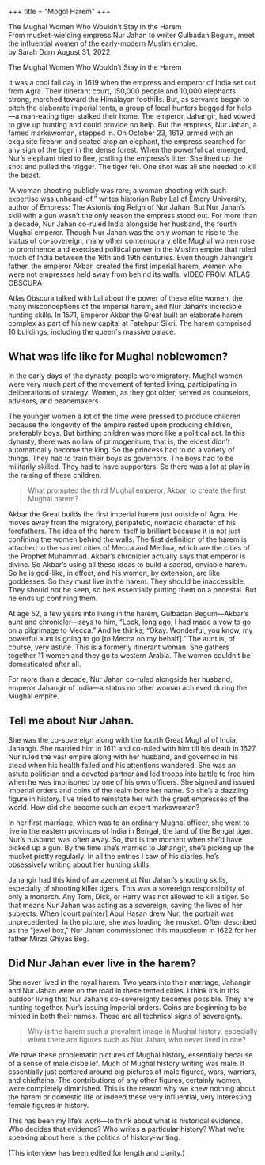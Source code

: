 +++
title = "Mogol Harem"
+++

The Mughal Women Who Wouldn’t Stay in the Harem  
From musket-wielding empress Nur Jahan to writer Gulbadan Begum, meet the influential women of the early-modern Muslim empire.  
by Sarah Durn August 31, 2022

The Mughal Women Who Wouldn’t Stay in the Harem


It was a cool fall day in 1619 when the empress and emperor of India set out from Agra. Their itinerant court, 150,000 people and 10,000 elephants strong, marched toward the Himalayan foothills. But, as servants began to pitch the elaborate imperial tents, a group of local hunters begged for help—a man-eating tiger stalked their home. The emperor, Jahangir, had vowed to give up hunting and could provide no help. But the empress, Nur Jahan, a famed markswoman, stepped in. On October 23, 1619, armed with an exquisite firearm and seated atop an elephant, the empress searched for any sign of the tiger in the dense forest. When the powerful cat emerged, Nur’s elephant tried to flee, jostling the empress’s litter. She lined up the shot and pulled the trigger. The tiger fell. One shot was all she needed to kill the beast.

“A woman shooting publicly was rare; a woman shooting with such expertise was unheard-of,” writes historian Ruby Lal of Emory University, author of Empress: The Astonishing Reign of Nur Jahan. But Nur Jahan’s skill with a gun wasn’t the only reason the empress stood out. For more than a decade, Nur Jahan co-ruled India alongside her husband, the fourth Mughal emperor. Though Nur Jahan was the only woman to rise to the status of co-sovereign, many other contemporary elite Mughal women rose to prominence and exercised political power in the Muslim empire that ruled much of India between the 16th and 19th centuries. Even though Jahangir’s father, the emperor Akbar, created the first imperial harem, women who were not empresses held sway from behind its walls.
VIDEO FROM ATLAS OBSCURA

Atlas Obscura talked with Lal about the power of these elite women, the many misconceptions of the imperial harem, and Nur Jahan’s incredible hunting skills.
In 1571, Emperor Akbar the Great built an elaborate harem complex as part of his new capital at Fatehpur Sikri. The harem comprised 10 buildings, including the queen's massive palace.

## What was life like for Mughal noblewomen?

In the early days of the dynasty, people were migratory. Mughal women were very much part of the movement of tented living, participating in deliberations of strategy. Women, as they got older, served as counselors, advisors, and peacemakers.


The younger women a lot of the time were pressed to produce children because the longevity of the empire rested upon producing children, preferably boys. But birthing children was more like a political act. In this dynasty, there was no law of primogeniture, that is, the eldest didn’t automatically become the king. So the princess had to do a variety of things. They had to train their boys as governors. The boys had to be militarily skilled. They had to have supporters. So there was a lot at play in the raising of these children.

> What prompted the third Mughal emperor, Akbar, to create the first Mughal harem?

Akbar the Great builds the first imperial harem just outside of Agra. He moves away from the migratory, peripatetic, nomadic character of his forefathers. The idea of the harem itself is brilliant because it is not just confining the women behind the walls. The first definition of the harem is attached to the sacred cities of Mecca and Medina, which are the cities of the Prophet Muhammad. Akbar’s chronicler actually says that emperor is divine. So Akbar’s using all these ideas to build a sacred, enviable harem. So he is god-like, in effect, and his women, by extension, are like goddesses. So they must live in the harem. They should be inaccessible. They should not be seen, so he’s essentially putting them on a pedestal. But he ends up confining them.

At age 52, a few years into living in the harem, Gulbadan Begum—Akbar’s aunt and chronicler—says to him, “Look, long ago, I had made a vow to go on a pilgrimage to Mecca.” And he thinks, “Okay. Wonderful, you know, my powerful aunt is going to go [to Mecca on my behalf].” The aunt is, of course, very astute. This is a formerly itinerant woman. She gathers together 11 women and they go to western Arabia. The women couldn’t be domesticated after all.

For more than a decade, Nur Jahan co-ruled alongside her husband, emperor Jahangir of India—a status no other woman achieved during the Mughal empire.


## Tell me about Nur Jahan.

She was the co-sovereign along with the fourth Great Mughal of India, Jahangir. She married him in 1611 and co-ruled with him till his death in 1627. Nur ruled the vast empire along with her husband, and governed in his stead when his health failed and his attentions wandered. She was an astute politician and a devoted partner and led troops into battle to free him when he was imprisoned by one of his own officers. She signed and issued imperial orders and coins of the realm bore her name. So she’s a dazzling figure in history. I’ve tried to reinstate her with the great empresses of the world.
How did she become such an expert markswoman?

In her first marriage, which was to an ordinary Mughal officer, she went to live in the eastern provinces of India in Bengal, the land of the Bengal tiger. Nur’s husband was often away. So, that is the moment when she’d have picked up a gun. By the time she’s married to Jahangir, she’s picking up the musket pretty regularly. In all the entries I saw of his diaries, he’s obsessively writing about her hunting skills.

Jahangir had this kind of amazement at Nur Jahan’s shooting skills, especially of shooting killer tigers. This was a sovereign responsibility of only a monarch. Any Tom, Dick, or Harry was not allowed to kill a tiger. So that means Nur Jahan was acting as a sovereign, saving the lives of her subjects. When [court painter] Abul Hasan drew Nur, the portrait was unprecedented. In the picture, she was loading the musket.
Often described as the "jewel box," Nur Jahan commissioned this mausoleum in 1622 for her father Mirzā Ghiyās Beg.

## Did Nur Jahan ever live in the harem?

She never lived in the royal harem. Two years into their marriage, Jahangir and Nur Jahan were on the road in these tented cities. I think it’s in this outdoor living that Nur Jahan’s co-sovereignty becomes possible. They are hunting together. Nur’s issuing imperial orders. Coins are beginning to be minted in both their names. These are all technical signs of sovereignty.

> Why is the harem such a prevalent image in Mughal history, especially when there are figures such as Nur Jahan, who never lived in one?

We have these problematic pictures of Mughal history, essentially because of a sense of male disbelief. Much of Mughal history writing was male. It essentially just centered around big pictures of male figures, wars, warriors, and chieftains. The contributions of any other figures, certainly women, were completely diminished. This is the reason why we knew nothing about the harem or domestic life or indeed these very influential, very interesting female figures in history.

This has been my life’s work—to think about what is historical evidence. Who decides that evidence? Who writes a particular history? What we’re speaking about here is the politics of history-writing.

(This interview has been edited for length and clarity.)
